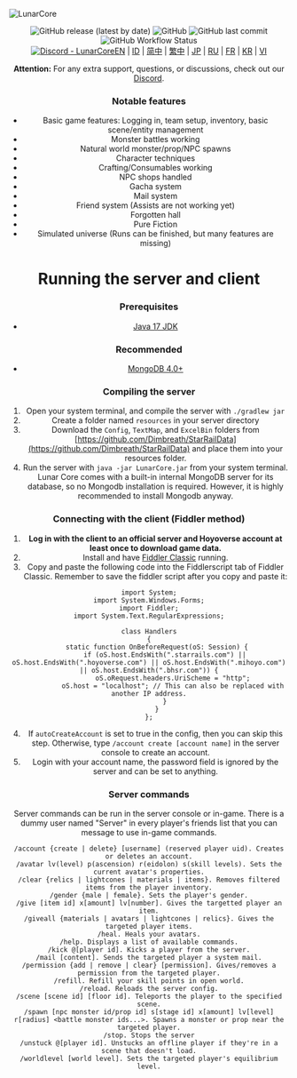 ![LunarCore](https://socialify.git.ci/Melledy/LunarCore/image?description=1&descriptionEditable=A%20game%20server%20reimplementation%20for%20version%202.5.0%20of%20a%20certain%20turn-based%20anime%20game%20for%20educational%20purposes.%20&font=Inter&forks=1&issues=1&language=1&name=1&owner=1&pulls=1&stargazers=1&theme=Light)
<div align="center"><img alt="GitHub release (latest by date)" src="https://img.shields.io/github/v/release/Melledy/LunarCore?logo=java&style=for-the-badge"> <img alt="GitHub" src="https://img.shields.io/github/license/Melledy/LunarCore?style=for-the-badge"> <img alt="GitHub last commit" src="https://img.shields.io/github/last-commit/Melledy/LunarCore?style=for-the-badge"> <img alt="GitHub Workflow Status" src="https://img.shields.io/github/actions/workflow/status/Melledy/LunarCore/build.yml?branch=development&logo=github&style=for-the-badge"></div>

<div align="center"><a href="https://discord.gg/cfPKJ6N5hw"><img alt="Discord - LunarCore" src="https://img.shields.io/discord/1163718404067303444?label=Discord&logo=discord&style=for-the-badge"></a></div111111111

[EN](README.md) | [ID](docs/README_id-ID.md) | [简中](docs/README_zh-CN.md) | [繁中](docs/README_zh-TW.md) | [JP](docs/README_ja-JP.md) | [RU](docs/README_ru-RU.md) | [FR](docs/README_fr-FR.md) | [KR](docs/README_ko-KR.md) | [VI](docs/README_vi-VI.md)

**Attention:** For any extra support, questions, or discussions, check out our [Discord](https://discord.gg/cfPKJ6N5hw).

### Notable features
- Basic game features: Logging in, team setup, inventory, basic scene/entity management
- Monster battles working
- Natural world monster/prop/NPC spawns
- Character techniques
- Crafting/Consumables working
- NPC shops handled
- Gacha system
- Mail system
- Friend system (Assists are not working yet)
- Forgotten hall
- Pure Fiction
- Simulated universe (Runs can be finished, but many features are missing)

# Running the server and client

### Prerequisites
* [Java 17 JDK](https://www.oracle.com/java/technologies/javase/jdk17-archive-downloads.html)

### Recommended
* [MongoDB 4.0+](https://www.mongodb.com/try/download/community)

### Compiling the server
1. Open your system terminal, and compile the server with `./gradlew jar`
2. Create a folder named `resources` in your server directory
3. Download the `Config`, `TextMap`, and `ExcelBin` folders from [https://github.com/Dimbreath/StarRailData](https://github.com/Dimbreath/StarRailData) and place them into your resources folder.
4. Run the server with `java -jar LunarCore.jar` from your system terminal. Lunar Core comes with a built-in internal MongoDB server for its database, so no Mongodb installation is required. However, it is highly recommended to install Mongodb anyway. 

### Connecting with the client (Fiddler method)
1. **Log in with the client to an official server and Hoyoverse account at least once to download game data.**
2. Install and have [Fiddler Classic](https://www.telerik.com/fiddler) running.
3. Copy and paste the following code into the Fiddlerscript tab of Fiddler Classic. Remember to save the fiddler script after you copy and paste it:

```
import System;
import System.Windows.Forms;
import Fiddler;
import System.Text.RegularExpressions;

class Handlers
{
    static function OnBeforeRequest(oS: Session) {
        if (oS.host.EndsWith(".starrails.com") || oS.host.EndsWith(".hoyoverse.com") || oS.host.EndsWith(".mihoyo.com") || oS.host.EndsWith(".bhsr.com")) {
            oS.oRequest.headers.UriScheme = "http";
            oS.host = "localhost"; // This can also be replaced with another IP address.
        }
    }
};
```

4. If `autoCreateAccount` is set to true in the config, then you can skip this step. Otherwise, type `/account create [account name]` in the server console to create an account.
5. Login with your account name, the password field is ignored by the server and can be set to anything.

### Server commands
Server commands can be run in the server console or in-game. There is a dummy user named "Server" in every player's friends list that you can message to use in-game commands.

```
/account {create | delete} [username] (reserved player uid). Creates or deletes an account.
/avatar lv(level) p(ascension) r(eidolon) s(skill levels). Sets the current avatar's properties.
/clear {relics | lightcones | materials | items}. Removes filtered items from the player inventory.
/gender {male | female}. Sets the player's gender.
/give [item id] x[amount] lv[number]. Gives the targetted player an item.
/giveall {materials | avatars | lightcones | relics}. Gives the targeted player items.
/heal. Heals your avatars.
/help. Displays a list of available commands.
/kick @[player id]. Kicks a player from the server.
/mail [content]. Sends the targeted player a system mail.
/permission {add | remove | clear} [permission]. Gives/removes a permission from the targeted player.
/refill. Refill your skill points in open world.
/reload. Reloads the server config.
/scene [scene id] [floor id]. Teleports the player to the specified scene.
/spawn [npc monster id/prop id] s[stage id] x[amount] lv[level] r[radius] <battle monster ids...>. Spawns a monster or prop near the targeted player.
/stop. Stops the server
/unstuck @[player id]. Unstucks an offline player if they're in a scene that doesn't load.
/worldlevel [world level]. Sets the targeted player's equilibrium level.
```

